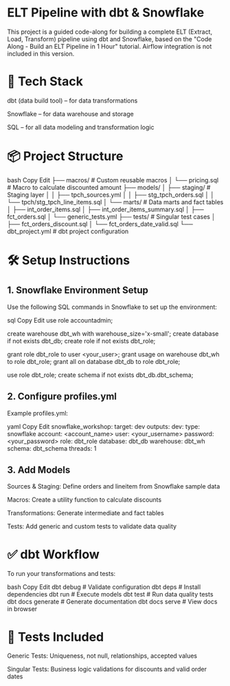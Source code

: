 # ELT Pipeline with dbt & Snowflake
This project is a guided code-along for building a complete ELT (Extract, Load, Transform) pipeline using dbt and Snowflake, based on the "Code Along - Build an ELT Pipeline in 1 Hour" tutorial. Airflow integration is not included in this version.

# 🧱 Tech Stack
dbt (data build tool) – for data transformations

Snowflake – for data warehouse and storage

SQL – for all data modeling and transformation logic

# 📦 Project Structure
bash
Copy
Edit
├── macros/                 # Custom reusable macros
│   └── pricing.sql         # Macro to calculate discounted amount
├── models/
│   ├── staging/            # Staging layer
│   │   ├── tpch_sources.yml
│   │   ├── stg_tpch_orders.sql
│   │   └── tpch/stg_tpch_line_items.sql
│   └── marts/              # Data marts and fact tables
│       ├── int_order_items.sql
│       ├── int_order_items_summary.sql
│       ├── fct_orders.sql
│       └── generic_tests.yml
├── tests/                  # Singular test cases
│   ├── fct_orders_discount.sql
│   └── fct_orders_date_valid.sql
└── dbt_project.yml         # dbt project configuration
# 🛠️ Setup Instructions
 ## 1. Snowflake Environment Setup
Use the following SQL commands in Snowflake to set up the environment:

sql
Copy
Edit
use role accountadmin;

create warehouse dbt_wh with warehouse_size='x-small';
create database if not exists dbt_db;
create role if not exists dbt_role;

grant role dbt_role to user <your_user>;
grant usage on warehouse dbt_wh to role dbt_role;
grant all on database dbt_db to role dbt_role;

use role dbt_role;
create schema if not exists dbt_db.dbt_schema;
## 2. Configure profiles.yml
Example profiles.yml:

yaml
Copy
Edit
snowflake_workshop:
  target: dev
  outputs:
    dev:
      type: snowflake
      account: <account_name>
      user: <your_username>
      password: <your_password>
      role: dbt_role
      database: dbt_db
      warehouse: dbt_wh
      schema: dbt_schema
      threads: 1
 ## 3. Add Models
Sources & Staging: Define orders and lineitem from Snowflake sample data

Macros: Create a utility function to calculate discounts

Transformations: Generate intermediate and fact tables

Tests: Add generic and custom tests to validate data quality

# ✅ dbt Workflow
To run your transformations and tests:

bash
Copy
Edit
dbt debug               # Validate configuration
dbt deps                # Install dependencies
dbt run                 # Execute models
dbt test                # Run data quality tests
dbt docs generate       # Generate documentation
dbt docs serve          # View docs in browser
# 🧪 Tests Included
Generic Tests: Uniqueness, not null, relationships, accepted values

Singular Tests: Business logic validations for discounts and valid order dates
